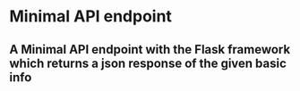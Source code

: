 # Minimal API endpoint

## A Minimal API endpoint with the Flask framework which returns a json response of the given basic info
